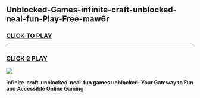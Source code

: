 
## Unblocked-Games-infinite-craft-unblocked-neal-fun-Play-Free-maw6r
<h3>
<a href="https://premium76.site?title=infinite-craft-unblocked-neal-fun&ref=18A">CLICK TO PLAY</a></h3>
<hr>

<h3>
<a href="https://premium76.site?title=infinite-craft-unblocked-neal-fun&ref=18A">CLICK 2 PLAY</a>
  
</h3>

<a href="https://premium76.site?title=infinite-craft-unblocked-neal-fun&ref=18A"><img src="https://clearcache.store/games.png"></a>


**infinite-craft-unblocked-neal-fun games unblocked: Your Gateway to Fun and Accessible Online Gaming**
